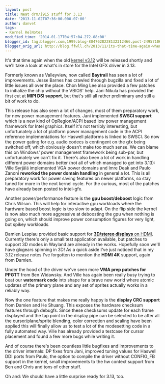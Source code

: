 ```yaml
---
layout: post
title: Neat drm/i915 stuff for 3.13
date: '2013-11-02T07:36:00.000-07:00'
author: danvet
tags:
- Kernel RelNotes
modified_time: '2014-01-17T04:57:04.272-08:00'
blogger_id: tag:blogger.com,1999:blog-8047628228132312466.post-2495710684294338878
blogger_orig_url: http://blog.ffwll.ch/2013/11/its-that-time-again-when-old-kernel-v3.html
---
```


It's that time again when the old <a href="http://blog.ffwll.ch/2013/11/its-that-time-again-when-old-kernel-v3.html">kernel v3.12</a> will be released shortly and we'll take a look at what's in store for the Intel GFX driver in 3.13.



<a name='more'></a>Formerly known as Valleyview, now called <b>Baytrail</b> has seen a lot of improvements. Jesse Barnes has crawled through bugzilla and fixed a lot of little issues all over the place. Chon Ming Lee also provided a few patches to initialize the chip without the VBIOS' help. Jani Nikula has provided the first cut at <b>MIPI DSI support</b>, but that's still all rather preliminary and still a bit of work to do.



This release has also seen a lot of changes, most of them preparatory work, for new power management features. Jani implemented <b>SWSCI support</b> which is a new kind of OpRegion/ACPI based low power management framework for Intel graphics. Itself it's not terribly interesting, but unfortunately a lot of platform power management code in the ACPI reference implementations for Haswell platforms is linked to SWSCI. So now the power gating for e.g. audio codecs is contingent on the gfx being switched off, which obviously doesn't make too much sense. We can blame this on Windows' power management framework being sub-par, but unfortunately we can't fix it. There's also been a lot of work in handling different power domains better (not all of which managed to get into 3.13): Ville Syrjälä implemented VGA power domains and Imre Deak and Paulo Zanoni <b>reworked the power domain handling</b> in general a lot. This is all preparatory work for power saving features on newer platforms, so stay tuned for more in the next kernel cycle. For the curious, most of the patches have already been posted to intel-gfx.



Another power/performance feature is the <b>gpu boost/deboost</b> logic from Chris Wilson. This will help for interactive gpu workloads where the hardware based boost logic is too slow to adapt. On the flip side the kernel is now also much more aggressive at deboosting the gpu when nothing is going on, which should improve power consumption figures for very light, but spikey workloads.



Damien Lespiau provided basic support for <a href="http://damien.lespiau.name/blog/2013/10/02/hdmi-sterero-3d-kms/"><b>3D/stereo displays</b> on HDMI</a>. Currently there's only a small test application available, but patches to support 3D modes in Wayland are already in the works. Hopefully soon we'll have glxgears spinning in 3D! As a quick aside I've just noticed that in my 3.12 release notes I've forgotten to mention the <b>HDMI 4K</b> support, again from Damien.



Under the hood of the driver we've seen more <b>VMA prep patches for PPGTT</b> from Ben Widawsky. And Ville has again been really busy trying to beat our <b>watermark code</b> into shape for a brave new world where atomic updates of the primary plane and any set of sprites actually works in a reliably way.



Now the one feature that makes me really happy is the <b>display CRC support</b> from Damien and He Shuang. This exposes the hardware checksum features through debugfs. Since these checksums update for each frame displayed and the tap point in the display pipe can be selected to be after all the cursor/plane/sprite blending, color correction and scaling have been applied this will finally allow us to test a lot of the modesetting code in a fully automated way. Ville has already provided a testcase for cursor placement and found a few more bugs while writing it.



And of course there's been countless little bugfixes and improvements to the driver internals: DP fixes from Jani, improved tuning values for Haswell DDI ports from Paulo, the option to compile the driver without CONFIG_FB support in the kernel, small improvements to the hw context support from Ben and Chris and tons of other stuff.



Oh and: We should have a little surprise ready for 3.13, too.



